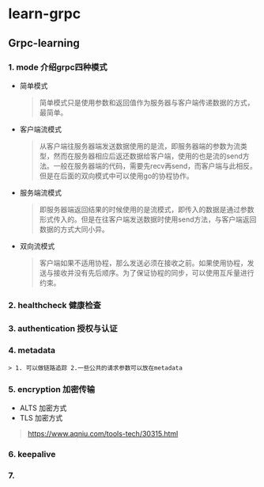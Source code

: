 # learn-grpc
## Grpc-learning
### 1. mode 介绍grpc四种模式
- 简单模式
    > 简单模式只是使用参数和返回值作为服务器与客户端传递数据的方式，最简单。
- 客户端流模式
    > 从客户端往服务器端发送数据使用的是流，即服务器端的参数为流类型，然而在服务器相应后返还数据给客户端，使用的也是流的send方法。一般在服务器端的代码，需要先recv再send，而客户端与此相反。但是在后面的双向模式中可以使用go的协程协作。
- 服务端流模式
    > 即服务器端返回结果的时候使用的是流模式，即传入的数据是通过参数形式传入的。但是在往客户端发送数据时使用send方法，与客户端返回数据的方式大同小异。
- 双向流模式
    > 客户端如果不适用协程，那么发送必须在接收之前。如果使用协程，发送与接收并没有先后顺序。为了保证协程的同步，可以使用互斥量进行约束。
### 2. healthcheck 健康检查
### 3. authentication 授权与认证
### 4. metadata
    > 1. 可以做链路追踪 2.一些公共的请求参数可以放在metadata
### 5. encryption 加密传输
- ALTS 加密方式
- TLS 加密方式
> https://www.aqniu.com/tools-tech/30315.html
### 6. keepalive
### 7.
